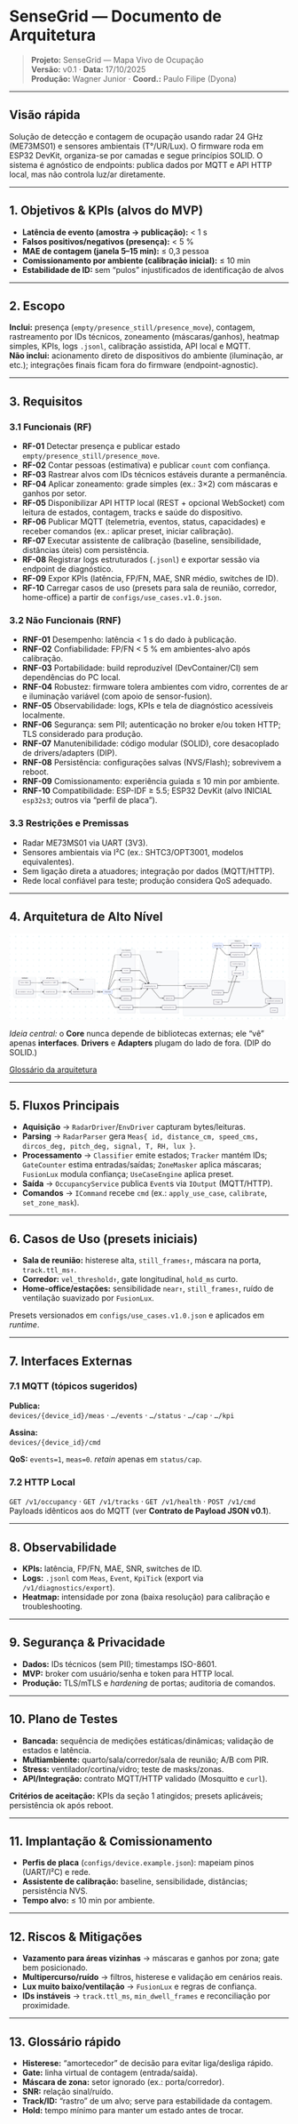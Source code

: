 # SenseGrid — Documento de Arquitetura

> **Projeto:** SenseGrid — Mapa Vivo de Ocupação  
> **Versão:** v0.1 · **Data:** 17/10/2025  
> **Produção:** Wagner Junior · **Coord.:** Paulo Filipe (Dyona)

---

## Visão rápida

Solução de detecção e contagem de ocupação usando radar 24 GHz (ME73MS01) e sensores ambientais (T°/UR/Lux). O firmware roda em ESP32 DevKit, organiza-se por camadas e segue princípios SOLID. O sistema é agnóstico de endpoints: publica dados por MQTT e API HTTP local, mas não controla luz/ar diretamente.

---

## 1. Objetivos & KPIs (alvos do MVP)

- **Latência de evento (amostra → publicação):** < 1 s  
- **Falsos positivos/negativos (presença):** < 5 %  
- **MAE de contagem (janela 5–15 min):** ≤ 0,3 pessoa  
- **Comissionamento por ambiente (calibração inicial):** ≤ 10 min  
- **Estabilidade de ID:** sem “pulos” injustificados de identificação de alvos

---

## 2. Escopo

**Inclui:** presença (`empty/presence_still/presence_move`), contagem, rastreamento por IDs técnicos, zoneamento (máscaras/ganhos), heatmap simples, KPIs, logs `.jsonl`, calibração assistida, API local e MQTT.  
**Não inclui:** acionamento direto de dispositivos do ambiente (iluminação, ar etc.); integrações finais ficam fora do firmware (endpoint-agnostic).

---

## 3. Requisitos

### 3.1 Funcionais (RF)

- **RF-01** Detectar presença e publicar estado `empty/presence_still/presence_move`.
- **RF-02** Contar pessoas (estimativa) e publicar `count` com confiança.
- **RF-03** Rastrear alvos com IDs técnicos estáveis durante a permanência.
- **RF-04** Aplicar zoneamento: grade simples (ex.: 3×2) com máscaras e ganhos por setor.
- **RF-05** Disponibilizar API HTTP local (REST + opcional WebSocket) com leitura de estados, contagem, tracks e saúde do dispositivo.
- **RF-06** Publicar MQTT (telemetria, eventos, status, capacidades) e receber comandos (ex.: aplicar preset, iniciar calibração).
- **RF-07** Executar assistente de calibração (baseline, sensibilidade, distâncias úteis) com persistência.
- **RF-08** Registrar logs estruturados (`.jsonl`) e exportar sessão via endpoint de diagnóstico.
- **RF-09** Expor KPIs (latência, FP/FN, MAE, SNR médio, switches de ID).
- **RF-10** Carregar casos de uso (presets para sala de reunião, corredor, home-office) a partir de `configs/use_cases.v1.0.json`.

### 3.2 Não Funcionais (RNF)

- **RNF-01** Desempenho: latência < 1 s do dado à publicação.
- **RNF-02** Confiabilidade: FP/FN < 5 % em ambientes-alvo após calibração.
- **RNF-03** Portabilidade: build reproduzível (DevContainer/CI) sem dependências do PC local.
- **RNF-04** Robustez: firmware tolera ambientes com vidro, correntes de ar e iluminação variável (com apoio de sensor-fusion).
- **RNF-05** Observabilidade: logs, KPIs e tela de diagnóstico acessíveis localmente.
- **RNF-06** Segurança: sem PII; autenticação no broker e/ou token HTTP; TLS considerado para produção.
- **RNF-07** Manutenibilidade: código modular (SOLID), core desacoplado de drivers/adapters (DIP).
- **RNF-08** Persistência: configurações salvas (NVS/Flash); sobrevivem a reboot.
- **RNF-09** Comissionamento: experiência guiada ≤ 10 min por ambiente.
- **RNF-10** Compatibilidade: ESP-IDF ≥ 5.5; ESP32 DevKit (alvo INICIAL `esp32s3`; outros via “perfil de placa”).

### 3.3 Restrições e Premissas

- Radar ME73MS01 via UART (3V3).  
- Sensores ambientais via I²C (ex.: SHTC3/OPT3001, modelos equivalentes).  
- Sem ligação direta a atuadores; integração por dados (MQTT/HTTP).  
- Rede local confiável para teste; produção considera QoS adequado.

---

## 4. Arquitetura de Alto Nível

![Arquitetura de alto nível](images/arq.png)

*Ideia central:* o **Core** nunca depende de bibliotecas externas; ele “vê” apenas **interfaces**. **Drivers** e **Adapters** plugam do lado de fora. (DIP do SOLID.)

[Glossário da arquitetura](./glossario_arquitetura.md)

---

## 5. Fluxos Principais

- **Aquisição** → `RadarDriver`/`EnvDriver` capturam bytes/leituras.  
- **Parsing** → `RadarParser` gera `Meas{ id, distance_cm, speed_cms, dircos_deg, pitch_deg, signal, T, RH, lux }`.  
- **Processamento** → `Classifier` emite estados; `Tracker` mantém IDs; `GateCounter` estima entradas/saídas; `ZoneMasker` aplica máscaras; `FusionLux` modula confiança; `UseCaseEngine` aplica preset.  
- **Saída** → `OccupancyService` publica `Event`s via `IOutput` (MQTT/HTTP).  
- **Comandos** → `ICommand` recebe `cmd` (ex.: `apply_use_case`, `calibrate`, `set_zone_mask`).

---

## 6. Casos de Uso (presets iniciais)

- **Sala de reunião:** histerese alta, `still_frames↑`, máscara na porta, `track.ttl_ms↑`.  
- **Corredor:** `vel_threshold↑`, gate longitudinal, `hold_ms` curto.  
- **Home-office/estações:** sensibilidade `near↑`, `still_frames↑`, ruído de ventilação suavizado por `FusionLux`.  

Presets versionados em `configs/use_cases.v1.0.json` e aplicados em *runtime*.

---

## 7. Interfaces Externas

### 7.1 MQTT (tópicos sugeridos)

**Publica:**  
`devices/{device_id}/meas` · `…/events` · `…/status` · `…/cap` · `…/kpi`  

**Assina:**  
`devices/{device_id}/cmd`  

**QoS:** `events=1`, `meas=0`. *retain* apenas em `status/cap`.

### 7.2 HTTP Local

`GET /v1/occupancy` · `GET /v1/tracks` · `GET /v1/health` · `POST /v1/cmd`  
Payloads idênticos aos do MQTT (ver **Contrato de Payload JSON v0.1**).

---

## 8. Observabilidade

- **KPIs:** latência, FP/FN, MAE, SNR, switches de ID.  
- **Logs:** `.jsonl` com `Meas`, `Event`, `KpiTick` (export via `/v1/diagnostics/export`).  
- **Heatmap:** intensidade por zona (baixa resolução) para calibração e troubleshooting.

---

## 9. Segurança & Privacidade

- **Dados:** IDs técnicos (sem PII); timestamps ISO-8601.  
- **MVP:** broker com usuário/senha e token para HTTP local.  
- **Produção:** TLS/mTLS e *hardening* de portas; auditoria de comandos.

---

## 10. Plano de Testes

- **Bancada:** sequência de medições estáticas/dinâmicas; validação de estados e latência.  
- **Multiambiente:** quarto/sala/corredor/sala de reunião; A/B com PIR.  
- **Stress:** ventilador/cortina/vidro; teste de masks/zonas.  
- **API/Integração:** contrato MQTT/HTTP validado (Mosquitto e `curl`).  

**Critérios de aceitação:** KPIs da seção 1 atingidos; presets aplicáveis; persistência ok após reboot.

---

## 11. Implantação & Comissionamento

- **Perfis de placa** (`configs/device.example.json`): mapeiam pinos (UART/I²C) e rede.  
- **Assistente de calibração:** baseline, sensibilidade, distâncias; persistência NVS.  
- **Tempo alvo:** ≤ 10 min por ambiente.

---

## 12. Riscos & Mitigações

- **Vazamento para áreas vizinhas** → máscaras e ganhos por zona; gate bem posicionado.  
- **Multipercurso/ruído** → filtros, histerese e validação em cenários reais.  
- **Lux muito baixo/ventilação** → `FusionLux` e regras de confiança.  
- **IDs instáveis** → `track.ttl_ms`, `min_dwell_frames` e reconciliação por proximidade.

---

## 13. Glossário rápido

- **Histerese:** “amortecedor” de decisão para evitar liga/desliga rápido.  
- **Gate:** linha virtual de contagem (entrada/saída).  
- **Máscara de zona:** setor ignorado (ex.: porta/corredor).  
- **SNR:** relação sinal/ruído.  
- **Track/ID:** “rastro” de um alvo; serve para estabilidade da contagem.  
- **Hold:** tempo mínimo para manter um estado antes de trocar.
